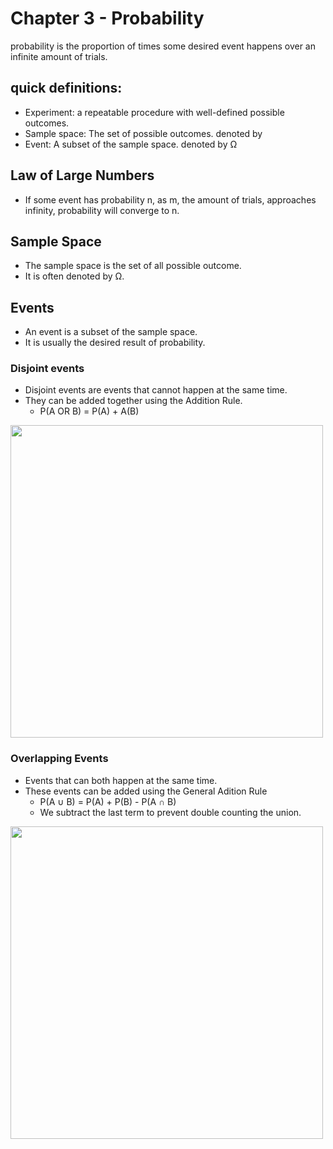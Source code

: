 # Chapter 3 - Probability

probability is the proportion of times some desired event happens over an infinite amount of trials.

## quick definitions:
- Experiment: a repeatable procedure with well-defined possible outcomes.
- Sample space: The set of possible outcomes. denoted by 
- Event: A subset of the sample space. denoted by Ω


## Law of Large Numbers
 - If some event has probability n, as m, the amount of trials, approaches infinity, probability will converge to n.

## Sample Space

- The sample space is the set of all possible outcome.
- It is often denoted by Ω.

## Events

- An event is a subset of the sample space.
- It is usually the desired result of probability.

### Disjoint events
- Disjoint events are events that cannot happen at the same time.
- They can be added together using the Addition Rule.
	- P(A OR B) = P(A) + A(B)
<img src="https://www.statology.org/wp-content/uploads/2021/02/disjoint1.png" width="500">

### Overlapping Events
- Events that can both happen at the same time.
- These events can be added using the General Adition Rule
	- P(A ∪ B) = P(A) + P(B) - P(A ∩ B)
	- We subtract the last term to prevent double counting the union.
<img src="https://www.statology.org/wp-content/uploads/2021/02/disjoint2.png" width="500">


